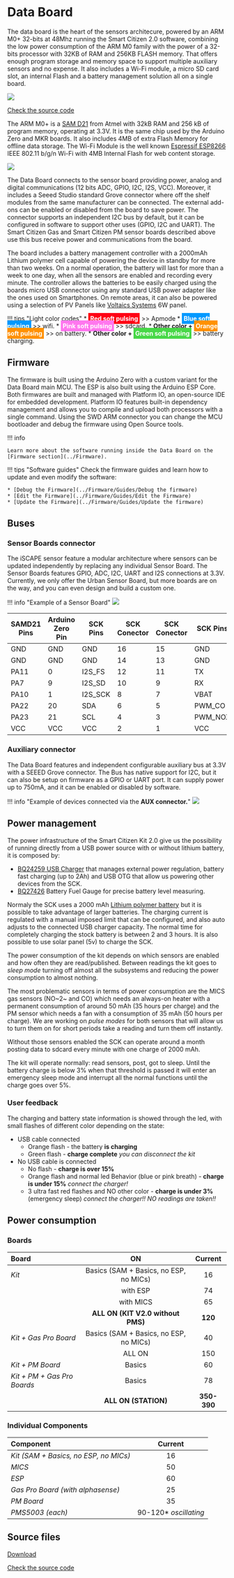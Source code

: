 Data Board
==========

The data board is the heart of the sensors architecure, powered by an ARM M0+ 32-bits at 48Mhz running the Smart Citizen 2.0 software, combining the low power consumption of the ARM M0 family with the power of a 32-bits processor with 32KB of RAM and 256KB FLASH memory. That offers enough program storage and memory space to support multiple auxiliary sensors and no expense. It also includes a Wi-Fi module, a micro SD card slot, an internal Flash and a battery management solution all on a single board.

![](https://i.imgur.com/V3Uce0x.jpg)


<a class="github-button" data-size="large" href="https://github.com/fablabbcn/smartcitizen-kit-20" aria-label="Check the source code">Check the source code</a>

The ARM M0+ is a [SAM D21](https://www.microchip.com/wwwproducts/en/ATSAMD21G18) from Atmel with 32kB RAM and 256 kB of program memory, operating at 3.3V. It is the same chip used by the Arduino Zero and MKR boards. It also includes 4MB of extra Flash Memory for offline data storage. The Wi-Fi Module is the well known [Espressif ESP8266](https://www.espressif.com/en/products/hardware/esp8266ex/overview) IEEE 802.11 b/g/n Wi-Fi with 4MB Internal Flash for web content storage.

![](https://i.imgur.com/wYoz4G8.png)

The Data Board connects to the sensor board providing power, analog and digital communications (12 bits ADC, GPIO, I2C, I2S, VCC). Moreover, it includes a Seeed Studio standard Grove connector where off the shelf modules from the same manufacturer can be connected. The external add-ons can be enabled or disabled from the board to save power. The connector supports an independent I2C bus by default, but it can be configured in software to support other uses (GPIO, I2C and UART). The Smart Citizen Gas and Smart Citizen PM sensor boards described above use this bus receive power and communications from the board.

The board includes a battery management controller with a 2000mAh Lithium polymer cell capable of powering the device in standby for more than two weeks. On a normal operation, the battery will last for more than a week to one day, when all the sensors are enabled and recording every minute. The controller allows the batteries to be easily charged using the boards micro USB connector using any standard USB power adapter like the ones used on Smartphones. On remote areas, it can also be powered using a selection of PV Panels like [Voltaics Systems](https://www.voltaicsystems.com/) 6W panel.

!!! tips "Light color codes"
	* **<font color="#FFF" style="BACKGROUND-COLOR: #FF0015; padding: 4px;">Red soft pulsing</font>** >> Apmode
	* **<font color="#FFF" style="BACKGROUND-COLOR: #0099FF; padding: 4px;">Blue soft pulsing</font>** >> wifi.
	* **<font color="#FFF" style="BACKGROUND-COLOR: #FF77EF; padding: 4px;">Pink soft pulsing</font>** >> sdcard.
	* **Other color + <font color="#FFF" style="BACKGROUND-COLOR: #FF9100; padding: 4px;">Orange soft pulsing</font>** >> on battery.
	* **Other color + <font color="#FFF" style="BACKGROUND-COLOR: #47D847; padding: 4px;">Green soft pulsing</font>** >> battery charging.

## Firmware

The firmware is built using the Arduino Zero with a custom variant for the Data Board main MCU. The ESP is also built using the Arduino ESP Core. Both firmwares are built and managed with Platform IO, an open-source IDE for embedded development. Platform IO features built-in dependency management and allows you to compile and upload both processors with a single command. Using the SWD ARM connector you can change the MCU bootloader and debug the firmware using Open Source tools.

!!! info

	Learn more about the software running inside the Data Board on the [Firmware section](../Firmware). 

!!! tips "Software guides"
	Check the firmware guides and learn how to update and even modify the software:

	* [Debug the Firmware](../Firmware/Guides/Debug the firmware)
	* [Edit the Firmware](../Firmware/Guides/Edit the Firmware)
	* [Update the Firmware](../Firmware/Guides/Update the firmware)

## Buses

### Sensor Boards connector

The iSCAPE sensor feature a modular architecture where sensors can be updated independently by replacing any individual Sensor Board. The Sensor Boards features GPIO, ADC, I2C, UART and I2S connections at 3.3V. Currently, we only offer the Urban Sensor Board, but more boards are on the way, and you can even design and build a custom one.

!!! info "Example of a Sensor Board"
    ![](https://i.imgur.com/IqLEbIr.png)

| SAMD21 Pins | Arduino Zero Pin | SCK Pins | SCK Conector | SCK Conector | SCK Pins | Arduino Zero Pin | SAMD21 Pins |
|-------------|------------------|----------|--------------|--------------|----------|------------------|-------------|
| GND         | GND              | GND      | 16           | 15           | GND      | GND              | GND         |
| GND         | GND              | GND      | 14           | 13           | GND      | GND              | GND         |
| PA11        | 0                | I2S_FS   | 12           | 11           | TX       | A5               | PB2         |
| PA7         | 9                | I2S_SD   | 10           | 9            | RX       | 25               | PB3         |
| PA10        | 1                | I2S_SCK  | 8            | 7            | VBAT     | VBAT             | VBAT        |
| PA22        | 20               | SDA      | 6            | 5            | PWM_CO   | 13               | PA9         |
| PA23        | 21               | SCL      | 4            | 3            | PWM_NOX  | 14               | PA8         |
| VCC         | VCC              | VCC      | 2            | 1            | VCC      | VCC              | VCC         |

### Auxiliary connector

The Data Board features and independent configurable auxiliary bus at 3.3V with a SEEED Grove connector. The Bus has native support for I2C, but it can also be setup on firmware as a GPIO or UART port. It can supply power up to 750mA, and it can be enabled or disabled by software.

!!! info "Example of devices connected via the **AUX connector.**"
	![](https://i.imgur.com/RRu8MiV.jpg)

## Power management

The power infrastructure of the Smart Citizen Kit 2.0 give us the possibility of running directly from a USB power source with or without lithium battery, it is composed by:
* [BQ24259 USB Charger](http://www.ti.com/lit/ds/symlink/bq24259.pdf) that manages external power regulation, battery fast charging (up to 2Ah) and USB OTG that allow us powering other devices from the SCK.
* [BQ27426](http://www.ti.com/lit/ds/symlink/bq27426.pdf) Battery Fuel Gauge for precise battery level measuring.

Normaly the SCK uses a 2000 mAh [Lithium polymer battery](https://en.wikipedia.org/wiki/Lithium_polymer_battery) but it is possible to take advantage of larger batteries. The charging current is regulated with a manual imposed limit that can be configured, and also auto adjusts to the connected USB charger capacity. The normal time for completely charging the stock battery is between 2 and 3 hours. It is also possible to use solar panel (5v) to charge the SCK.

The power consumption of the kit depends on which sensors are enabled and how often they are read/published. Between readings the kit goes to _sleep mode_ turning off almost all the subsystems and reducing the power consumption to almost nothing.

The most problematic sensors in terms of power consumption are the MICS gas sensors (NO~2~ and CO) which needs an always-on heater with a permanent consumption of around 50 mAh (35 hours per charge) and the PM sensor which needs a fan with a consumption of 35 mAh (50 hours per charge). We are working on _pulse modes_ for both sensors that will allow us to turn them on for short periods take a reading and turn them off instantly.

Without those sensors enabled the SCK can operate around a month posting data to sdcard every minute with one charge of 2000 mAh.

The kit will operate normally: read sensors, post, got to sleep. Until the battery charge is below 3% when that threshold is passed it will enter an emergency sleep mode and interrupt all the normal functions until the charge goes over 5%.

### User feedback

The charging and battery state information is showed through the led, with small flashes of different color depending on the state:

* USB cable connected
    * Orange flash - the battery **is charging**
    * Green flash - **charge complete** _you can disconnect the kit_
* No USB cable is connected
    * No flash - **charge is over 15%**
    * Orange flash and normal led Behavior (blue or pink breath) - **charge is under 15%** _connect the charger!_
    * 3 ultra fast red flashes and NO other color - **charge is under 3%** (emergency sleep) _connect the charger!! NO readings are taken!!_

## Power consumption

### Boards

| Board | ON | Current|
| :--- | :---: |:---: |
| *Kit* | Basics (SAM + Basics, no ESP, no MICs) | 16 |
| | with ESP | 74 |
| | with MICS | 65 |
| | **ALL ON (KIT V2.0 without PMS)** | **120**|
| *Kit + Gas Pro Board* | Basics (SAM + Basics, no ESP, no MICs) | 40 |
|  | ALL ON | 150 |
| *Kit + PM Board* | Basics | 60 |
| *Kit + PM + Gas Pro Boards* | Basics | 78 |
|  | **ALL ON (STATION)** | **350-390** |

### Individual Components

| Component | Current |
| :--- | :---: |
| *Kit (SAM + Basics, no ESP, no MICs)* | 16 |
| *MICS* | 50 |
| *ESP* | 60 |
| *Gas Pro Board (with alphasense)* | 25 |
| *PM Board* | 35 |
| *PMS5003 (each)* | 90-120* _oscillating_ |

## Source files

<a class="github-button" data-size="large" href="https://github.com/fablabbcn/smartcitizen-kit-20/archive/master.zip" data-icon="octicon-cloud-download" aria-label="Download from GitHub">Download</a>

<a class="github-button" data-size="large" href="https://github.com/fablabbcn/smartcitizen-kit-20" aria-label="Check the source code">Check the source code</a>



